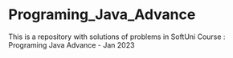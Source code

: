 # Programing_Java_Advance
This is a repository with solutions of problems in SoftUni Course : Programing Java Advance - Jan 2023
 

